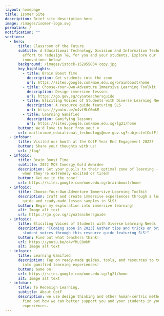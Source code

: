 ```yaml
---
layout: homepage
title: Isomer Site
description: Brief site description here
image: /images/isomer-logo.svg
permalink: /
notification: ""
sections:
  - hero:
      title: Classroom of the Future
      subtitle: A Educational Technology Division and Information Technology Division
        effort to redesign T&L for you and your students. Explore our
        innovations below!
      background: /images/istock-152955834 copy.jpg
      key_highlights:
        - title: Brain Boost Time
          description: Get students into the zone
          url: https://sites.google.com/moe.edu.sg/brainboost/home
        - title: Choose-Your-Own-Adventure Immersive Learning Toolkit
          description: Design immersive lessons
          url: https://go.gov.sg/cyoateachersguide
        - title: Eliciting Voices of Students with Diverse Learning Needs
          description: A resource guide featuring SLS
          url: https://youtu.be/o4vfMLC0mkM
        - title: Learning Gamified
          description: Gamifying lessons
          url: https://sites.google.com/moe.edu.sg/lg21/home
      button: We'd love to hear from you! ☺️
      url: mailto:moe_educational_technology@moe.gov.sg?subject=[CotF]
  - infobar:
      title: Visited our booth at the CotF Year End Engagement 2022?
      button: Share your thoughts with us!
      url: /faq/
  - infopic:
      title: Brain Boost Time
      subtitle: 2022 MOE Innergy Gold Awardee
      description: Get your pupils to their optimal zone of learning -  especially
        when they're extremely excited or tired!
      button: Get me in the zone!
      url: https://sites.google.com/moe.edu.sg/brainboost/home
  - infopic:
      title: Choose-Your-Own-Adventure Immersive Learning Toolkit
      description: Craft and create immersive experiences through a lesson design
        guide and ready-made lesson samples in SLS!
      button: Begin my exploration into immersive learning!
      alt: Image alt text
      url: https://go.gov.sg/cyoateachersguide
  - infopic:
      title: Eliciting Voices of Students with Diverse Learning Needs
      description: "[Coming soon in 2023] Gather tips and tricks on bringing out
        student voices through this resource guide featuring SLS!"
      button: Find out what teachers think!
      url: https://youtu.be/o4vfMLC0mkM
      alt: Image alt text
  - infopic:
      title: Learning Gamified
      description: Tap on ready-made guides, tools, and resources to turn your lessons
        into gamified learning experiences!
      button: Game on!
      url: https://sites.google.com/moe.edu.sg/lg21/home
      alt: Image alt text
  - infobar:
      title: To Redesign Learning,
      subtitle: About CotF
      description: we use design thinking and other human-centric methodologies to
        find out how we can better support you and your students in your T&L
        experiences.
---
```

